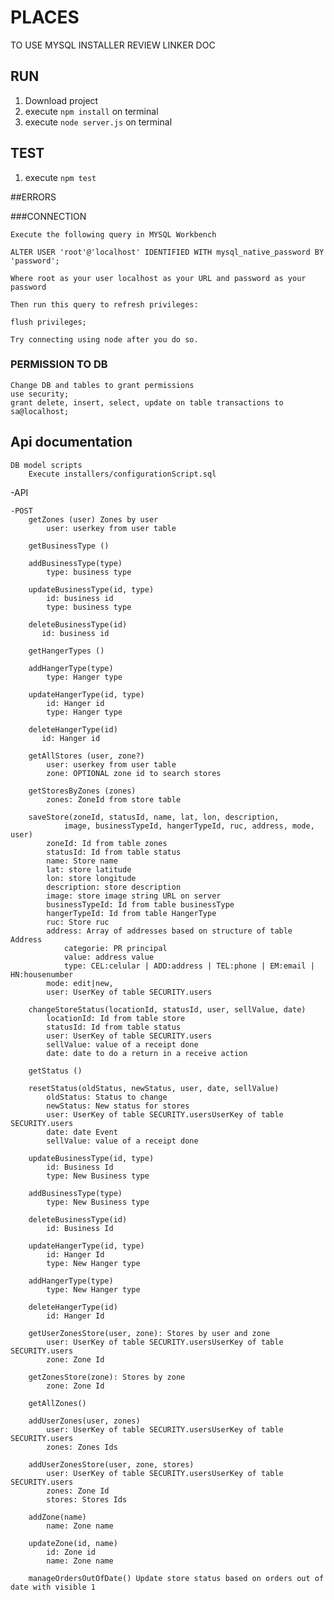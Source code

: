 # PLACES

TO USE MYSQL INSTALLER REVIEW LINKER DOC

## RUN

1. Download project
2. execute `npm install` on terminal
3. execute `node server.js` on terminal

## TEST

1. execute `npm test`

##ERRORS

###CONNECTION

    Execute the following query in MYSQL Workbench
    
    ALTER USER 'root'@'localhost' IDENTIFIED WITH mysql_native_password BY 'password';
    
    Where root as your user localhost as your URL and password as your password
    
    Then run this query to refresh privileges:
    
    flush privileges;
    
    Try connecting using node after you do so.

### PERMISSION TO DB

    Change DB and tables to grant permissions
    use security;
    grant delete, insert, select, update on table transactions to sa@localhost;

## Api documentation

    DB model scripts
        Execute installers/configurationScript.sql

-API

    -POST
        getZones (user) Zones by user
            user: userkey from user table

        getBusinessType ()

        addBusinessType(type)
            type: business type

        updateBusinessType(id, type)
            id: business id
            type: business type

        deleteBusinessType(id)
           id: business id

        getHangerTypes ()

        addHangerType(type)
            type: Hanger type

        updateHangerType(id, type)
            id: Hanger id
            type: Hanger type

        deleteHangerType(id)
           id: Hanger id

        getAllStores (user, zone?)
            user: userkey from user table
            zone: OPTIONAL zone id to search stores

        getStoresByZones (zones)
            zones: ZoneId from store table

        saveStore(zoneId, statusId, name, lat, lon, description,
                image, businessTypeId, hangerTypeId, ruc, address, mode, user)
            zoneId: Id from table zones
            statusId: Id from table status
            name: Store name
            lat: store latitude
            lon: store longitude
            description: store description
            image: store image string URL on server
            businessTypeId: Id from table businessType
            hangerTypeId: Id from table HangerType
            ruc: Store ruc
            address: Array of addresses based on structure of table Address
                categorie: PR principal
                value: address value
                type: CEL:celular | ADD:address | TEL:phone | EM:email | HN:housenumber
            mode: edit|new,
            user: UserKey of table SECURITY.users

        changeStoreStatus(locationId, statusId, user, sellValue, date)
            locationId: Id from table store
            statusId: Id from table status
            user: UserKey of table SECURITY.users
            sellValue: value of a receipt done
            date: date to do a return in a receive action

        getStatus ()
        
        resetStatus(oldStatus, newStatus, user, date, sellValue)
            oldStatus: Status to change
            newStatus: New status for stores
            user: UserKey of table SECURITY.usersUserKey of table SECURITY.users
            date: date Event
            sellValue: value of a receipt done
        
        updateBusinessType(id, type)
            id: Business Id
            type: New Business type

        addBusinessType(type)
            type: New Business type

        deleteBusinessType(id)
            id: Business Id

        updateHangerType(id, type)
            id: Hanger Id
            type: New Hanger type

        addHangerType(type)
            type: New Hanger type

        deleteHangerType(id)
            id: Hanger Id

        getUserZonesStore(user, zone): Stores by user and zone
            user: UserKey of table SECURITY.usersUserKey of table SECURITY.users
            zone: Zone Id

        getZonesStore(zone): Stores by zone
            zone: Zone Id

        getAllZones()

        addUserZones(user, zones)
            user: UserKey of table SECURITY.usersUserKey of table SECURITY.users
            zones: Zones Ids
        
        addUserZonesStore(user, zone, stores)
            user: UserKey of table SECURITY.usersUserKey of table SECURITY.users
            zones: Zone Id
            stores: Stores Ids

        addZone(name)
            name: Zone name

        updateZone(id, name)
            id: Zone id
            name: Zone name

        manageOrdersOutOfDate() Update store status based on orders out of date with visible 1